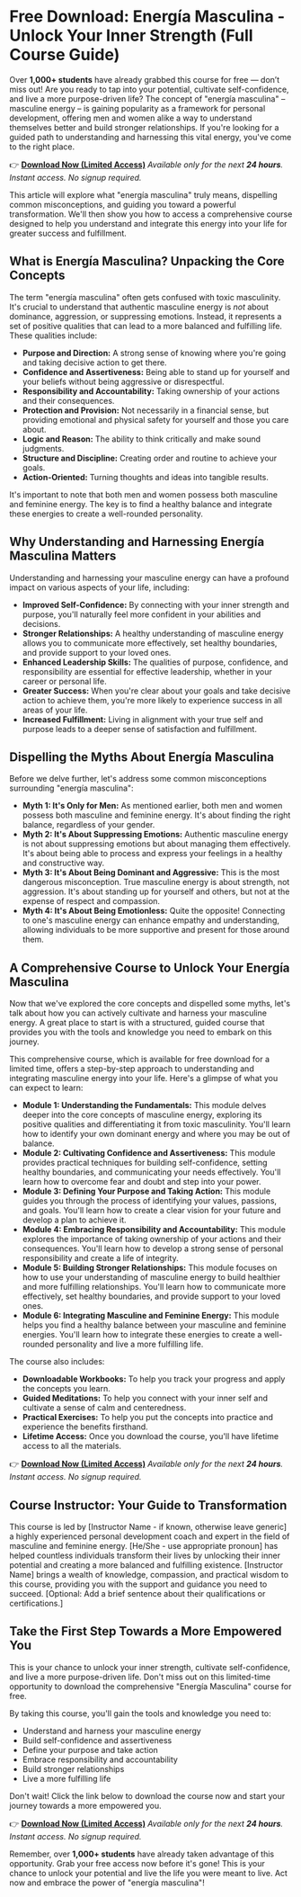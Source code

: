 # Free Download: Energía Masculina - Unlock Your Inner Strength (Full Course Guide)

Over **1,000+ students** have already grabbed this course for free — don’t miss out! Are you ready to tap into your potential, cultivate self-confidence, and live a more purpose-driven life? The concept of "energía masculina" – masculine energy – is gaining popularity as a framework for personal development, offering men and women alike a way to understand themselves better and build stronger relationships. If you're looking for a guided path to understanding and harnessing this vital energy, you've come to the right place.

👉 [**Download Now (Limited Access)**](https://udemywork.com/energia-masculina)
_Available only for the next **24 hours**. Instant access. No signup required._

This article will explore what "energía masculina" truly means, dispelling common misconceptions, and guiding you toward a powerful transformation. We'll then show you how to access a comprehensive course designed to help you understand and integrate this energy into your life for greater success and fulfillment.

## What is Energía Masculina? Unpacking the Core Concepts

The term "energía masculina" often gets confused with toxic masculinity. It's crucial to understand that authentic masculine energy is *not* about dominance, aggression, or suppressing emotions. Instead, it represents a set of positive qualities that can lead to a more balanced and fulfilling life. These qualities include:

*   **Purpose and Direction:** A strong sense of knowing where you're going and taking decisive action to get there.
*   **Confidence and Assertiveness:** Being able to stand up for yourself and your beliefs without being aggressive or disrespectful.
*   **Responsibility and Accountability:** Taking ownership of your actions and their consequences.
*   **Protection and Provision:** Not necessarily in a financial sense, but providing emotional and physical safety for yourself and those you care about.
*   **Logic and Reason:** The ability to think critically and make sound judgments.
*   **Structure and Discipline:** Creating order and routine to achieve your goals.
*   **Action-Oriented:** Turning thoughts and ideas into tangible results.

It's important to note that both men and women possess both masculine and feminine energy. The key is to find a healthy balance and integrate these energies to create a well-rounded personality.

## Why Understanding and Harnessing Energía Masculina Matters

Understanding and harnessing your masculine energy can have a profound impact on various aspects of your life, including:

*   **Improved Self-Confidence:** By connecting with your inner strength and purpose, you'll naturally feel more confident in your abilities and decisions.
*   **Stronger Relationships:** A healthy understanding of masculine energy allows you to communicate more effectively, set healthy boundaries, and provide support to your loved ones.
*   **Enhanced Leadership Skills:** The qualities of purpose, confidence, and responsibility are essential for effective leadership, whether in your career or personal life.
*   **Greater Success:** When you're clear about your goals and take decisive action to achieve them, you're more likely to experience success in all areas of your life.
*   **Increased Fulfillment:** Living in alignment with your true self and purpose leads to a deeper sense of satisfaction and fulfillment.

## Dispelling the Myths About Energía Masculina

Before we delve further, let's address some common misconceptions surrounding "energía masculina":

*   **Myth 1: It's Only for Men:** As mentioned earlier, both men and women possess both masculine and feminine energy. It's about finding the right balance, regardless of your gender.
*   **Myth 2: It's About Suppressing Emotions:** Authentic masculine energy is not about suppressing emotions but about managing them effectively. It's about being able to process and express your feelings in a healthy and constructive way.
*   **Myth 3: It's About Being Dominant and Aggressive:** This is the most dangerous misconception. True masculine energy is about strength, not aggression. It's about standing up for yourself and others, but not at the expense of respect and compassion.
*   **Myth 4: It's About Being Emotionless:** Quite the opposite! Connecting to one's masculine energy can enhance empathy and understanding, allowing individuals to be more supportive and present for those around them.

## A Comprehensive Course to Unlock Your Energía Masculina

Now that we've explored the core concepts and dispelled some myths, let's talk about how you can actively cultivate and harness your masculine energy. A great place to start is with a structured, guided course that provides you with the tools and knowledge you need to embark on this journey.

This comprehensive course, which is available for free download for a limited time, offers a step-by-step approach to understanding and integrating masculine energy into your life. Here's a glimpse of what you can expect to learn:

*   **Module 1: Understanding the Fundamentals:** This module delves deeper into the core concepts of masculine energy, exploring its positive qualities and differentiating it from toxic masculinity. You'll learn how to identify your own dominant energy and where you may be out of balance.
*   **Module 2: Cultivating Confidence and Assertiveness:** This module provides practical techniques for building self-confidence, setting healthy boundaries, and communicating your needs effectively. You'll learn how to overcome fear and doubt and step into your power.
*   **Module 3: Defining Your Purpose and Taking Action:** This module guides you through the process of identifying your values, passions, and goals. You'll learn how to create a clear vision for your future and develop a plan to achieve it.
*   **Module 4: Embracing Responsibility and Accountability:** This module explores the importance of taking ownership of your actions and their consequences. You'll learn how to develop a strong sense of personal responsibility and create a life of integrity.
*   **Module 5: Building Stronger Relationships:** This module focuses on how to use your understanding of masculine energy to build healthier and more fulfilling relationships. You'll learn how to communicate more effectively, set healthy boundaries, and provide support to your loved ones.
*   **Module 6: Integrating Masculine and Feminine Energy:** This module helps you find a healthy balance between your masculine and feminine energies. You'll learn how to integrate these energies to create a well-rounded personality and live a more fulfilling life.

The course also includes:

*   **Downloadable Workbooks:** To help you track your progress and apply the concepts you learn.
*   **Guided Meditations:** To help you connect with your inner self and cultivate a sense of calm and centeredness.
*   **Practical Exercises:** To help you put the concepts into practice and experience the benefits firsthand.
*   **Lifetime Access:** Once you download the course, you'll have lifetime access to all the materials.

👉 [**Download Now (Limited Access)**](https://udemywork.com/energia-masculina)
_Available only for the next **24 hours**. Instant access. No signup required._

## Course Instructor: Your Guide to Transformation

This course is led by [Instructor Name - if known, otherwise leave generic] a highly experienced personal development coach and expert in the field of masculine and feminine energy. [He/She - use appropriate pronoun] has helped countless individuals transform their lives by unlocking their inner potential and creating a more balanced and fulfilling existence. [Instructor Name] brings a wealth of knowledge, compassion, and practical wisdom to this course, providing you with the support and guidance you need to succeed. [Optional: Add a brief sentence about their qualifications or certifications.]

## Take the First Step Towards a More Empowered You

This is your chance to unlock your inner strength, cultivate self-confidence, and live a more purpose-driven life. Don't miss out on this limited-time opportunity to download the comprehensive "Energía Masculina" course for free.

By taking this course, you'll gain the tools and knowledge you need to:

*   Understand and harness your masculine energy
*   Build self-confidence and assertiveness
*   Define your purpose and take action
*   Embrace responsibility and accountability
*   Build stronger relationships
*   Live a more fulfilling life

Don't wait! Click the link below to download the course now and start your journey towards a more empowered you.

👉 [**Download Now (Limited Access)**](https://udemywork.com/energia-masculina)
_Available only for the next **24 hours**. Instant access. No signup required._

Remember, over **1,000+ students** have already taken advantage of this opportunity. Grab your free access now before it's gone! This is your chance to unlock your potential and live the life you were meant to live. Act now and embrace the power of "energía masculina"!
